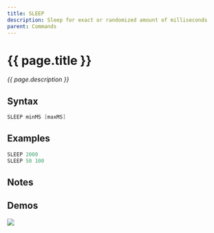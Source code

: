 ```yaml
---
title: SLEEP
description: Sleep for exact or randomized amount of milliseconds
parent: Commands
---
```


# {{ page.title }}

_{{ page.description }}_

## Syntax

```java
SLEEP minMS [maxMS] 
```

## Examples

```java
SLEEP 2000
SLEEP 50 100
```

## Notes


## Demos

![](N/A)

